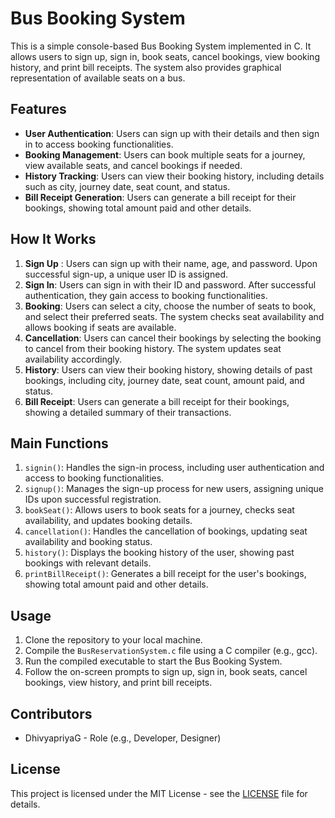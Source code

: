 # Bus Booking System

This is a simple console-based Bus Booking System implemented in C. It allows users to sign up, sign in, book seats, cancel bookings, view booking history, and print bill receipts. The system also provides graphical representation of available seats on a bus.

## Features

- **User Authentication**: Users can sign up with their details and then sign in to access booking functionalities.
- **Booking Management**: Users can book multiple seats for a journey, view available seats, and cancel bookings if needed.
- **History Tracking**: Users can view their booking history, including details such as city, journey date, seat count, and status.
- **Bill Receipt Generation**: Users can generate a bill receipt for their bookings, showing total amount paid and other details.

## How It Works

1. **Sign Up**      : Users can sign up with their name, age, and password. Upon successful sign-up, a unique user ID is assigned.
2. **Sign In**: Users can sign in with their ID and password. After successful authentication, they gain access to booking functionalities.
3. **Booking**: Users can select a city, choose the number of seats to book, and select their preferred seats. The system checks seat availability and allows booking if seats are available.
4. **Cancellation**: Users can cancel their bookings by selecting the booking to cancel from their booking history. The system updates seat availability accordingly.
5. **History**: Users can view their booking history, showing details of past bookings, including city, journey date, seat count, amount paid, and status.
6. **Bill Receipt**: Users can generate a bill receipt for their bookings, showing a detailed summary of their transactions.

## Main Functions

1. `signin()`: Handles the sign-in process, including user authentication and access to booking functionalities.
2. `signup()`: Manages the sign-up process for new users, assigning unique IDs upon successful registration.
3. `bookSeat()`: Allows users to book seats for a journey, checks seat availability, and updates booking details.
4. `cancellation()`: Handles the cancellation of bookings, updating seat availability and booking status.
5. `history()`: Displays the booking history of the user, showing past bookings with relevant details.
6. `printBillReceipt()`: Generates a bill receipt for the user's bookings, showing total amount paid and other details.

## Usage

1. Clone the repository to your local machine.
2. Compile the `BusReservationSystem.c` file using a C compiler (e.g., gcc).
3. Run the compiled executable to start the Bus Booking System.
4. Follow the on-screen prompts to sign up, sign in, book seats, cancel bookings, view history, and print bill receipts.

## Contributors

- DhivyapriyaG - Role (e.g., Developer, Designer)

## License

This project is licensed under the MIT License - see the [LICENSE](LICENSE) file for details.
